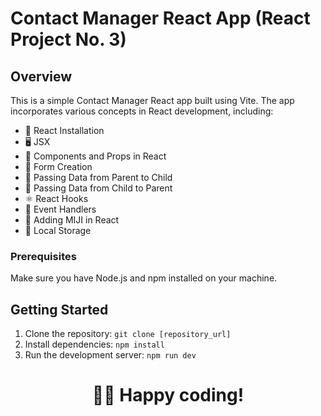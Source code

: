 # Contact Manager React App  (React Project No. 3)

## Overview

This is a simple Contact Manager React app built using Vite. The app incorporates various concepts in React development, including:

- 🚀 React Installation
- 🖥 JSX
- 🧩 Components and Props in React
- 📝 Form Creation
- 🔄 Passing Data from Parent to Child
- 🔀 Passing Data from Child to Parent
- ⚛️ React Hooks
- 🎯 Event Handlers
- 🧠 Adding MIJI in React
- 💾 Local Storage


### Prerequisites

Make sure you have Node.js and npm installed on your machine.

## Getting Started

1. Clone the repository: `git clone [repository_url]`
2. Install dependencies: `npm install`
3. Run the development server: `npm run dev`


<div align="center">
<h1>🧑‍💻 Happy coding!</h1>
</div>
